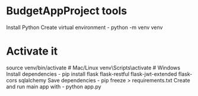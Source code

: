 # BudgetAppProject tools 
Install Python 
Create  virtual environment - python -m venv venv
# Activate it
source venv/bin/activate    # Mac/Linux
venv\Scripts\activate       # Windows
Install dependencies - pip install flask flask-restful flask-jwt-extended flask-cors sqlalchemy
Save dependencies - pip freeze > requirements.txt
Create and run main app with - python app.py


